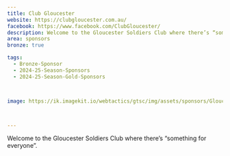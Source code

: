 ```yaml
---
title: Club Gloucester
website: https://clubgloucester.com.au/
facebook: https://www.facebook.com/ClubGloucester/
description: Welcome to the Gloucester Soldiers Club where there’s “something for everyone”.
area: sponsors
bronze: true

tags:
  - Bronze-Sponsor
  - 2024-25-Season-Sponsors
  - 2024-25-Season-Gold-Sponsors



image: https://ik.imagekit.io/webtactics/gtsc/img/assets/sponsors/Gloucester-Soldiers-Club-400x400.jpg



---
```




Welcome to the Gloucester Soldiers Club where there’s “something for everyone”.
